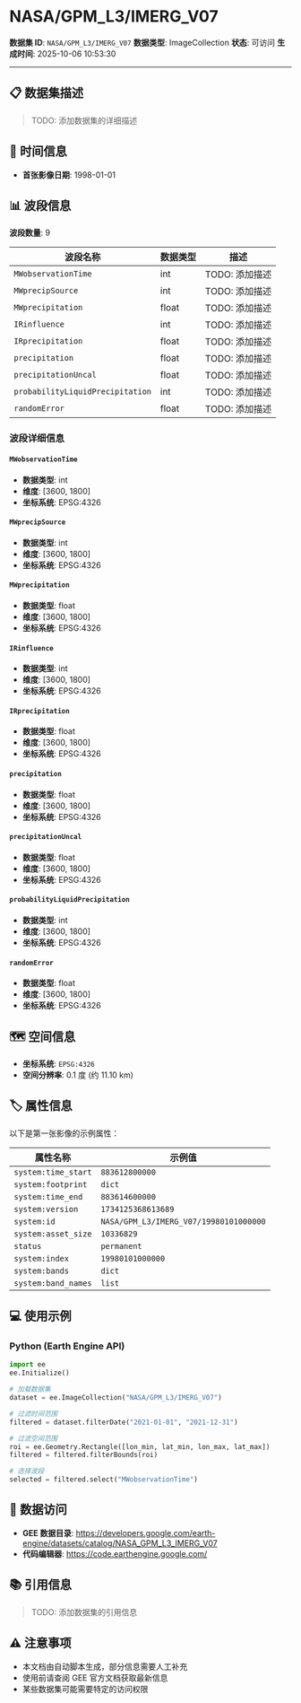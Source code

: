 # NASA/GPM_L3/IMERG_V07
**数据集 ID**: `NASA/GPM_L3/IMERG_V07`
**数据类型**: ImageCollection
**状态**: 可访问
**生成时间**: 2025-10-06 10:53:30

---
## 📋 数据集描述
> TODO: 添加数据集的详细描述

## 📅 时间信息
- **首张影像日期**: 1998-01-01

## 📊 波段信息
**波段数量**: 9

| 波段名称 | 数据类型 | 描述 |
|---------|---------|------|
| `MWobservationTime` | int | TODO: 添加描述 |
| `MWprecipSource` | int | TODO: 添加描述 |
| `MWprecipitation` | float | TODO: 添加描述 |
| `IRinfluence` | int | TODO: 添加描述 |
| `IRprecipitation` | float | TODO: 添加描述 |
| `precipitation` | float | TODO: 添加描述 |
| `precipitationUncal` | float | TODO: 添加描述 |
| `probabilityLiquidPrecipitation` | int | TODO: 添加描述 |
| `randomError` | float | TODO: 添加描述 |

### 波段详细信息

#### `MWobservationTime`
- **数据类型**: int
- **维度**: [3600, 1800]
- **坐标系统**: EPSG:4326

#### `MWprecipSource`
- **数据类型**: int
- **维度**: [3600, 1800]
- **坐标系统**: EPSG:4326

#### `MWprecipitation`
- **数据类型**: float
- **维度**: [3600, 1800]
- **坐标系统**: EPSG:4326

#### `IRinfluence`
- **数据类型**: int
- **维度**: [3600, 1800]
- **坐标系统**: EPSG:4326

#### `IRprecipitation`
- **数据类型**: float
- **维度**: [3600, 1800]
- **坐标系统**: EPSG:4326

#### `precipitation`
- **数据类型**: float
- **维度**: [3600, 1800]
- **坐标系统**: EPSG:4326

#### `precipitationUncal`
- **数据类型**: float
- **维度**: [3600, 1800]
- **坐标系统**: EPSG:4326

#### `probabilityLiquidPrecipitation`
- **数据类型**: int
- **维度**: [3600, 1800]
- **坐标系统**: EPSG:4326

#### `randomError`
- **数据类型**: float
- **维度**: [3600, 1800]
- **坐标系统**: EPSG:4326

## 🗺️ 空间信息
- **坐标系统**: `EPSG:4326`
- **空间分辨率**: 0.1 度 (约 11.10 km)

## 🏷️ 属性信息
以下是第一张影像的示例属性：

| 属性名称 | 示例值 |
|---------|--------|
| `system:time_start` | `883612800000` |
| `system:footprint` | `dict` |
| `system:time_end` | `883614600000` |
| `system:version` | `1734125368613689` |
| `system:id` | `NASA/GPM_L3/IMERG_V07/19980101000000` |
| `system:asset_size` | `10336829` |
| `status` | `permanent` |
| `system:index` | `19980101000000` |
| `system:bands` | `dict` |
| `system:band_names` | `list` |

## 💻 使用示例
### Python (Earth Engine API)
```python
import ee
ee.Initialize()

# 加载数据集
dataset = ee.ImageCollection("NASA/GPM_L3/IMERG_V07")

# 过滤时间范围
filtered = dataset.filterDate("2021-01-01", "2021-12-31")

# 过滤空间范围
roi = ee.Geometry.Rectangle([lon_min, lat_min, lon_max, lat_max])
filtered = filtered.filterBounds(roi)

# 选择波段
selected = filtered.select("MWobservationTime")
```

## 🔗 数据访问
- **GEE 数据目录**: https://developers.google.com/earth-engine/datasets/catalog/NASA_GPM_L3_IMERG_V07
- **代码编辑器**: https://code.earthengine.google.com/

## 📚 引用信息
> TODO: 添加数据集的引用信息

## ⚠️ 注意事项
- 本文档由自动脚本生成，部分信息需要人工补充
- 使用前请查阅 GEE 官方文档获取最新信息
- 某些数据集可能需要特定的访问权限

